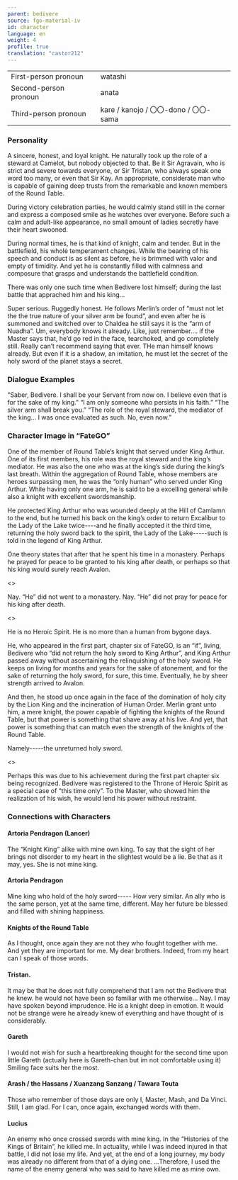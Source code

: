 ```yaml
---
parent: bedivere
source: fgo-material-iv
id: character
language: en
weight: 4
profile: true
translation: "castor212"
---
```


<table>
  <tr><td>First-person pronoun</td><td>watashi</td></tr>
  <tr><td>Second-person pronoun</td><td>anata</td></tr>
  <tr><td>Third-person pronoun</td><td>kare / kanojo / 〇〇-dono / 〇〇-sama</td></tr>
</table>

### Personality

A sincere, honest, and loyal knight.
He naturally took up the role of a steward at Camelot, but nobody objected to that. Be it Sir Agravain, who is strict and severe towards everyone, or Sir Tristan, who always speak one word too many, or even that Sir Kay.
An appropriate, considerate man who is capable of gaining deep trusts from the remarkable and known members of the Round Table.

During victory celebration parties, he would calmly stand still in the corner and express a composed smile as he watches over everyone. Before such a calm and adult-like appearance, no small amount of ladies secretly have their heart swooned.

During normal times, he is that kind of knight, calm and tender. But in the battlefield, his whole temperament changes. While the bearing of his speech and conduct is as silent as before, he is brimmed with valor and empty of timidity. And yet he is constantly filled with calmness and composure that grasps and understands the battlefield condition.

There was only one such time when Bedivere lost himself; during the last battle that apprached him and his king…

Super serious. Ruggedly honest.
He follows Merlin’s order of “must not let the the true nature of your silver arm be found”, and even after he is summoned and switched over to Chaldea he still says it is the “arm of Nuadha”. Um, everybody knows it already. Like, just remember…. if the Master says that, he’d go red in the face, tearchoked, and go completely still. Really can’t recommend saying that ever. THe man himself knows already. But even if it is a shadow, an imitation, he must let the secret of the holy sword of the planet stays a secret.

### Dialogue Examples

“Saber, Bedivere. I shall be your Servant from now on. I believe even that is for the sake of my king.”
“I am only someone who persists in his faith.”
“The silver arm shall break you.”
“The role of the royal steward, the mediator of the king… I was once evaluated as such. No, even now.”

### Character Image in “FateGO”

One of the member of Round Table’s knight that served under King Arthur.
One of its first members, his role was the royal steward and the king’s mediator.
He was also the one who was at the king’s side during the king’s last breath.
Within the aggregation of Round Table, whose members are heroes surpassing men, he was the “only human” who served under King Arthur.
While having only one arm, he is said to be a excelling general while also a knight with excellent swordsmanship.

He protected King Arthur who was wounded deeply at the Hill of Camlamn to the end, but he turned his back on the king’s order to return Excalibur to the Lady of the Lake twice----and he finally accepted it the third time, returning the holy sword back to the spirit, the Lady of the Lake-----such is told in the legend of King Arthur.

One theory states that after that he spent his time in a monastery. Perhaps he prayed for peace to be granted to his king after death, or perhaps so that his king would surely reach Avalon.

<>

Nay. “He” did not went to a monastery.
Nay. “He” did not pray for peace for his king after death.

<>

He is no Heroic Spirit.
He is no more than a human from bygone days.

He, who appeared in the first part, chapter six of FateGO, is an “if”, living, Bedivere who “did not return the holy sword to King Arthur”, and King Arthur passed away without ascertaining the relinquishing of the holy sword. He keeps on living for months and years for the sake of atonement, and for the sake of returning the holy sword, for sure, this time. Eventually, he by sheer strength arrived to Avalon.

And then, he stood up once again in the face of the domination of holy city by the Lion King and the incineration of Human Order. Merlin grant unto him, a mere knight, the power capable of fighting the knights of the Round Table, but that power is something that shave away at his live. And yet, that power is something that can match even the strength of the knights of the Round Table.

Namely-----the unreturned holy sword.

<>

Perhaps this was due to his achievement during the first part chapter six being recognized. Bedivere was registered to the Throne of Heroic Spirit as a special case of “this time only”. To the Master, who showed him the realization of his wish, he would lend his power without restraint.

### Connections with Characters

#### Artoria Pendragon (Lancer)

The “Knight King” alike with mine own king.
To say that the sight of her brings not disorder to my heart in the slightest would be a lie. Be that as it may, yes. She is not mine king.

#### Artoria Pendragon

Mine king who hold of the holy sword-----
How very similar. An ally who is the same person, yet at the same time, different.
May her future be blessed and filled with shining happiness.

#### Knights of the Round Table

As I thought, once again they are not they who fought together with me.
And yet they are important for me. My dear brothers. Indeed, from my heart can I speak of those words.

#### Tristan.

It may be that he does not fully comprehend that I am not the Bedivere that he knew. he would not have been so familiar with me otherwise…
Nay. I may have spoken beyond imprudence.
He is a knight deep in emotion. It would not be strange were he already knew of everything and have thought of is considerably.

#### Gareth

I would not wish for such a heartbreaking thought for the second time upon little Gareth (actually here is Gareth-chan but im not comfortable using it)
Smiling face suits her the most.

#### Arash / the Hassans / Xuanzang Sanzang / Tawara Touta

Those who remember of those days are only I, Master, Mash, and Da Vinci.
Still, I am glad. For I can, once again, exchanged words with them.

#### Lucius

An enemy who once crossed swords with mine king.
In the “Histories of the Kings of Britain”, he killed me. In actuality, while I was indeed injured in that battle, I did not lose my life. And yet, at the end of a long journey, my body was already no different from that of a dying one. …Therefore, I used the name of the enemy general who was said to have killed me as mine own.
